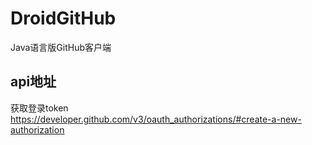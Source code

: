 # DroidGitHub

Java语言版GitHub客户端

## api地址

获取登录token
https://developer.github.com/v3/oauth_authorizations/#create-a-new-authorization